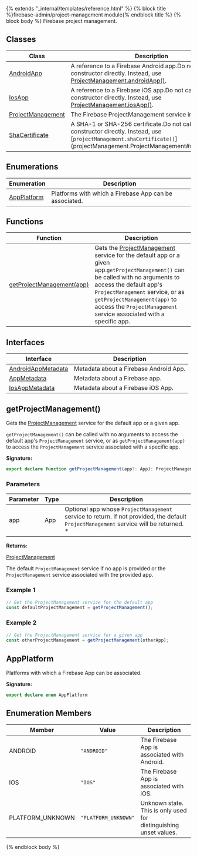 {% extends "_internal/templates/reference.html" %}
{% block title %}firebase-admin/project-management module{% endblock title %}
{% block body %}
Firebase project management.

## Classes

|  Class | Description |
|  --- | --- |
|  [AndroidApp](./firebase-admin.project-management.androidapp.md#androidapp_class) | A reference to a Firebase Android app.<!-- -->Do not call this constructor directly. Instead, use [ProjectManagement.androidApp()](./firebase-admin.project-management.projectmanagement.md#projectmanagementandroidapp)<!-- -->. |
|  [IosApp](./firebase-admin.project-management.iosapp.md#iosapp_class) | A reference to a Firebase iOS app.<!-- -->Do not call this constructor directly. Instead, use [ProjectManagement.iosApp()](./firebase-admin.project-management.projectmanagement.md#projectmanagementiosapp)<!-- -->. |
|  [ProjectManagement](./firebase-admin.project-management.projectmanagement.md#projectmanagement_class) | The Firebase ProjectManagement service interface. |
|  [ShaCertificate](./firebase-admin.project-management.shacertificate.md#shacertificate_class) | A SHA-1 or SHA-256 certificate.<!-- -->Do not call this constructor directly. Instead, use \[<code>projectManagement.shaCertificate()</code>\](projectManagement.ProjectManagement\#shaCertificate). |

## Enumerations

|  Enumeration | Description |
|  --- | --- |
|  [AppPlatform](./firebase-admin.project-management.md#appplatform) | Platforms with which a Firebase App can be associated. |

## Functions

|  Function | Description |
|  --- | --- |
|  [getProjectManagement(app)](./firebase-admin.project-management.md#getprojectmanagement) | Gets the [ProjectManagement](./firebase-admin.project-management.projectmanagement.md#projectmanagement_class) service for the default app or a given app.<code>getProjectManagement()</code> can be called with no arguments to access the default app's <code>ProjectManagement</code> service, or as <code>getProjectManagement(app)</code> to access the <code>ProjectManagement</code> service associated with a specific app. |

## Interfaces

|  Interface | Description |
|  --- | --- |
|  [AndroidAppMetadata](./firebase-admin.project-management.androidappmetadata.md#androidappmetadata_interface) | Metadata about a Firebase Android App. |
|  [AppMetadata](./firebase-admin.project-management.appmetadata.md#appmetadata_interface) | Metadata about a Firebase app. |
|  [IosAppMetadata](./firebase-admin.project-management.iosappmetadata.md#iosappmetadata_interface) | Metadata about a Firebase iOS App. |

## getProjectManagement()

Gets the [ProjectManagement](./firebase-admin.project-management.projectmanagement.md#projectmanagement_class) service for the default app or a given app.

`getProjectManagement()` can be called with no arguments to access the default app's `ProjectManagement` service, or as `getProjectManagement(app)` to access the `ProjectManagement` service associated with a specific app.

<b>Signature:</b>

```typescript
export declare function getProjectManagement(app?: App): ProjectManagement;
```

### Parameters

|  Parameter | Type | Description |
|  --- | --- | --- |
|  app | App | Optional app whose <code>ProjectManagement</code> service to return. If not provided, the default <code>ProjectManagement</code> service will be returned. \* |

<b>Returns:</b>

[ProjectManagement](./firebase-admin.project-management.projectmanagement.md#projectmanagement_class)

The default `ProjectManagement` service if no app is provided or the `ProjectManagement` service associated with the provided app.

### Example 1


```javascript
// Get the ProjectManagement service for the default app
const defaultProjectManagement = getProjectManagement();

```

### Example 2


```javascript
// Get the ProjectManagement service for a given app
const otherProjectManagement = getProjectManagement(otherApp);

```

## AppPlatform

Platforms with which a Firebase App can be associated.

<b>Signature:</b>

```typescript
export declare enum AppPlatform 
```

## Enumeration Members

|  Member | Value | Description |
|  --- | --- | --- |
|  ANDROID | <code>&quot;ANDROID&quot;</code> | The Firebase App is associated with Android. |
|  IOS | <code>&quot;IOS&quot;</code> | The Firebase App is associated with iOS. |
|  PLATFORM\_UNKNOWN | <code>&quot;PLATFORM_UNKNOWN&quot;</code> | Unknown state. This is only used for distinguishing unset values. |

{% endblock body %}